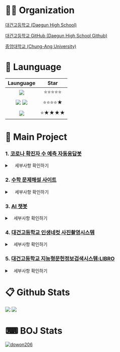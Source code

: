 # 👨‍💻 Organization

[대건고등학교 (Daegun High School)](https://daegun.dge.hs.kr/daegunh/main.do?sysId=daegunh)

[대건고등학교 GitHub (Daegun High School Github)](https://github.com/DaegunManga)

[중앙대학교 (Chung-Ang University)](https://www.cau.ac.kr/index.do)

# 📜 Launguage


|**Launguage**|Star|
|:--:|:--:|
| <img src="https://img.shields.io/badge/Python-black?&logo=python"/>| ⭐⭐⭐⭐⭐|
| <img src="https://img.shields.io/badge/JS-black?style=flat&logo=javascript"/> <img src="https://img.shields.io/badge/React-black?style=flat&logo=React"/>|⭐⭐⭐⭐★|
|<img src="https://img.shields.io/badge/Dart-black?style=flat&logo=Dart&logoColor=skyblue"/>|⭐★★★★|

# 📂 Main Project


### 1. [코로나 확진자 수 예측 자동응답봇](https://github.com/II-DW/Predict_Bot)

<details>
<summary> &nbsp; &nbsp; 세부사항 확인하기 </summary>
<div markdown='1'>

|**Label**|Value|
|:--:|:--:|
|📜 Launguage| <img src="https://img.shields.io/badge/Python-black?&logo=python"/>|
|🖥 Module|  <img src="https://img.shields.io/badge/Discord-black?&logo=discord"/> <img src="https://img.shields.io/badge/Plotly-black?&logo=plotly"/> <img src="https://img.shields.io/badge/scikitlearn-black?&logo=scikitlearn"/>|
|📅 Term|2022.11.18 ~ 2022.12.17|
|✔ Result| -|

</div>
</details>

### 2. [수학 문제해설 사이트](https://github.com/II-DW/Math-Answer)

<details>
<summary> &nbsp; &nbsp; 세부사항 확인하기 </summary>
<div markdown='1'>

|**Label**|Value|
|:--:|:--:|
|📜 Launguage| <img src="https://img.shields.io/badge/JS-black?&logo=javascript"/>|
|🖥 Module|  <img src="https://img.shields.io/badge/React-black?&logo=React"/>|
|📅 Term|2023.05.07 ~ 2023.07.04|
|✔ Result| 92 Users 👥 |

</div>
</details>

### 3. [AI 챗봇](https://github.com/II-DW/AiChatBot)

<details>
<summary> &nbsp;&nbsp; 세부사항 확인하기 </summary>
<div markdown='1'>

|**Label**|Value|
|:--:|:--:|
|📜 Launguage| <img src="https://img.shields.io/badge/Python-black?&logo=python"/>|
|🖥 Module|  <img src="https://img.shields.io/badge/Tensorflow-black?&logo=Tensorflow"/> |
|📅 Term|2023.03.04 ~ |
|✔ Result| -|

</div>
</details>

### 4. [대건고등학교 인생네컷 사진촬영시스템](https://github.com/DaegunManga/DaegunFourCut)
<details>
<summary> &nbsp;&nbsp; 세부사항 확인하기 </summary>
<div markdown='1'>

|**Label**|Value|
|:--:|:--:|
|📜 Launguage| <img src="https://img.shields.io/badge/Python-black?&logo=python"/>|
|🖥 Module|  <img src="https://img.shields.io/badge/PyQt-black?&logo=PyQt"/> |
|📅 Term|2023.07.25 ~ 2024.11.19|
|✔ Result| -|

</div>
</details>

### 5. [대건고등학교 지능형문헌정보검색시스템:LIBRO](https://github.com/II-DW/LIBRO)

<details>
<summary> &nbsp;&nbsp; 세부사항 확인하기 </summary>
<div markdown='1'>

|**Label**|Value|
|:--:|:--:|
|📜 Launguage| <img src="https://img.shields.io/badge/Python-black?&logo=python"/>|
|🖥 Module|  <img src="https://img.shields.io/badge/Tensorflow-black?&logo=Tensorflow"/> |
|📅 Term|2024.07.22 ~ 2024.08.13|
|✔ Result| The Server is closed now.|

</div>
</details>


# 📋 Github Stats


<img src="https://github-readme-stats.vercel.app/api/top-langs/?username=II-DW&layout=compact">
<img src="https://github-readme-stats.vercel.app/api?username=II-DW&show_icons=true">

# ⌨ BOJ Stats


[![dowon206](http://mazassumnida.wtf/api/v2/generate_badge?boj=dowon206)](https://solved.ac/dowon206)

